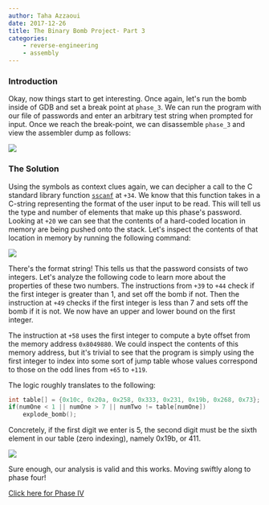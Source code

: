 ```yaml
---
author: Taha Azzaoui
date: 2017-12-26
title: The Binary Bomb Project- Part 3 
categories:
    - reverse-engineering
    - assembly
---
```


### Introduction

Okay, now things start to get interesting. Once again, let's run the
bomb inside of GDB and set a break point at `phase_3`. We can run the
program with our file of passwords and enter an arbitrary test string
when prompted for input. Once we reach the break-point, we can
disassemble `phase_3` and view the assembler dump as follows:


![](/images/binary3_1.png)

### The Solution

Using the symbols as context clues again, we can decipher a call to the
C standard library function [`sscanf`](http://www.cplusplus.com/reference/cstdio/sscanf/) at `+34`.
We know that this function takes in a C-string representing the format
of the user input to be read. This will tell us the type and number of
elements that make up this phase's password. Looking at `+20` we can
see that the contents of a hard-coded location in memory are being
pushed onto the stack. Let's inspect the contents of that location in
memory by running the following command:

![](/images/binary3_2.png)

There's the format string! This tells us that the password consists of
two integers. Let's analyze the following code to learn more about the
properties of these two numbers. The instructions from `+39` to `+44`
check if the first integer is greater than 1, and set off the bomb if
not. Then the instruction at `+49` checks if the first integer is less
than 7 and sets off the bomb if it is not. We now have an upper and
lower bound on the first integer.

The instruction at `+58` uses the first integer to compute a byte offset
from the memory address `0x8049880`. We could inspect the contents of
this memory address, but it's trivial to see that the program is simply
using the first integer to index into some sort of jump table whose
values correspond to those on the odd lines from `+65` to `+119`.

The logic roughly translates to the following:

~~~c
int table[] = {0x10c, 0x20a, 0x258, 0x333, 0x231, 0x19b, 0x268, 0x73};
if(numOne < 1 || numOne > 7 || numTwo != table[numOne])
    explode_bomb();
~~~

Concretely, if the first digit we enter is 5, the second digit must be
the sixth element in our table (zero indexing), namely 0x19b, or 411.

![](/images/binary3_3.png)

Sure enough, our analysis is valid and this works. Moving swiftly along
to phase four!

[Click here for Phase IV](https://azzaoui.org/blog/binary_bomb_4.html)

